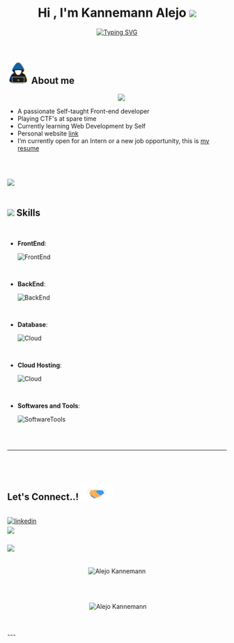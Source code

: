 <h1 align="center"><b>Hi , I'm Kannemann Alejo </b><img src="https://media.giphy.com/media/hvRJCLFzcasrR4ia7z/giphy.gif" width="35"></h1>
<p align="center">
  <a href="https://git.io/typing-svg"><img src="https://readme-typing-svg.herokuapp.com?font=Lobster&size=45&pause=1000&random=false&width=450&height=70&lines=BackEnd+Developer;FrontEnd+Developer;FullStack+Developer" alt="Typing SVG" /></a>
</p>


<br>



	
## <picture><img src = "https://github.com/0xAbdulKhalid/0xAbdulKhalid/raw/main/assets/mdImages/about_me.gif" width = 50px></picture> **About me**

<picture> <img align="right" src="https://img.freepik.com/vector-gratis/hacker-que-opera-ilustracion-icono-historieta-ordenador-portatil-concepto-icono-tecnologia-aislado-estilo-dibujos-animados-plana_138676-2387.jpg?w=740&t=st=1701274591~exp=1701275191~hmac=94f5e929e7451a2d71060c6d9ee8f82fb5faec9e6ce7c1fc6447c9a6215bd404" width = 250px></picture>

<br>

- A passionate Self-taught Front-end developer
- Playing CTF's at spare time
- Currently learning Web Development by Self
- Personal website [link](https://www.0xabdulkhalid.ml)
- I’m currently open for an Intern or a new job opportunity, this is [my resume](https://read.cv/0xabdulkhalid)

<br><br>

<img src="https://user-images.githubusercontent.com/73097560/115834477-dbab4500-a447-11eb-908a-139a6edaec5c.gif"><br><br>

## <img src="https://media2.giphy.com/media/QssGEmpkyEOhBCb7e1/giphy.gif?cid=ecf05e47a0n3gi1bfqntqmob8g9aid1oyj2wr3ds3mg700bl&rid=giphy.gif" width ="25"><b> Skills</b>
<br>

<p align="center">

- **FrontEnd**:

    ![FrontEnd](https://skillicons.dev/icons?i=html,css,js,react,vite,sass,tailwind)

<br>

- **BackEnd**:

    ![BackEnd](https://skillicons.dev/icons?i=java,hibernate,maven,spring)

<br>

- **Database**:

    ![Cloud](https://skillicons.dev/icons?i=mongodb,mysql)
    
   
<br>

- **Cloud Hosting**:

    ![Cloud](https://skillicons.dev/icons?i=aws,planetscale,vercel)
    

<br>

- **Softwares and Tools**:

    ![SoftwareTools](https://skillicons.dev/icons?i=docker,figma,github,gitlab,idea,linux,nginx,postman,regex,vscode,bash)

</p>

<br>
<br>

-----

<br>
<br>

## <b> Let's Connect..!</b><img src="https://github.com/0xAbdulKhalid/0xAbdulKhalid/raw/main/assets/mdImages/handshake.gif" width ="80">
<br>
<div align='left'>

<a href="https://www.linkedin.com/in/alejo-kannemann-10b58b191/" target="_blank">
<img src="https://img.shields.io/badge/linkedin:  Alejo Kannemann-%2300acee.svg?color=405DE6&style=for-the-badge&logo=linkedin&logoColor=white" alt=linkedin style="margin-bottom: 5px;"/>
</a>

<br>

<a href="mailto:alejokannemann@gmail.com">
<img src="https://img.shields.io/badge/gmail:  ALEJO KANNEMANN-%23EA4335.svg?style=for-the-badge&logo=gmail&logoColor=white" t=mail style="margin-bottom: 5px;" />
</a>
</div>

<br>
<img src="https://user-images.githubusercontent.com/73097560/115834477-dbab4500-a447-11eb-908a-139a6edaec5c.gif">
<br>
<br>
<p align="center"><img align="center" src="https://github-readme-stats.vercel.app/api/top-langs?username=kannemanna&show_icons=true&locale=en&layout=compact" alt="Alejo Kannemann" /></p><br><br>

<p align="center">&nbsp;<img align="center" src="https://github-readme-stats.vercel.app/api?username=kannemanna&show_icons=true&locale=en" alt="Alejo Kannemann" /></p>
<br>
<br>
---
<br>
